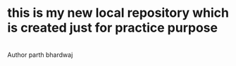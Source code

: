 # this is my new local repository which is created just for practice purpose
<br>
Author parth bhardwaj